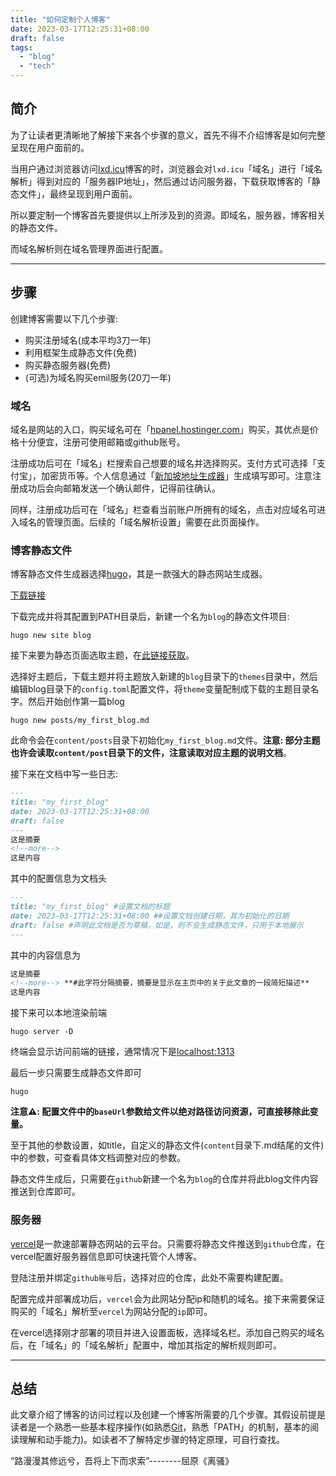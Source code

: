 ```yaml
---
title: "如何定制个人博客"
date: 2023-03-17T12:25:31+08:00
draft: false
tags:
  - "blog"
  - "tech"
---
```


<!--more-->



## 简介

为了让读者更清晰地了解接下来各个步骤的意义，首先不得不介绍博客是如何完整呈现在用户面前的。

当用户通过浏览器访问[lxd.icu](lxd.icu)博客的时，浏览器会对`lxd.icu`「域名」进行「域名解析」得到对应的「服务器IP地址」，然后通过访问服务器，下载获取博客的「静态文件」，最终呈现到用户面前。

所以要定制一个博客首先要提供以上所涉及到的资源。即域名，服务器，博客相关的静态文件。

而域名解析则在域名管理界面进行配置。


-----------

## 步骤
创建博客需要以下几个步骤:

- 购买注册域名(成本平均3刀一年)
- 利用框架生成静态文件(免费)
- 购买静态服务器(免费)
- (可选)为域名购买emil服务(20刀一年)



### 域名

域名是网站的入口，购买域名可在「[hpanel.hostinger.com](https://hpanel.hostinger.com/)」购买，其优点是价格十分便宜，注册可使用邮箱或github账号。

注册成功后可在「域名」栏搜索自己想要的域名并选择购买。支付方式可选择「支付宝」，加密货币等。个人信息通过「[新加坡地址生成器](https://www.meiguodizhi.com/sg-address)」生成填写即可。注意注册成功后会向邮箱发送一个确认邮件，记得前往确认。

同样，注册成功后可在「域名」栏查看当前账户所拥有的域名，点击对应域名可进入域名的管理页面。后续的「域名解析设置」需要在此页面操作。



### 博客静态文件

博客静态文件生成器选择[hugo](https://gohugo.io/)，其是一款强大的静态网站生成器。

[下载链接](https://gohugo.io/installation/)

下载完成并将其配置到PATH目录后，新建一个名为`blog`的静态文件项目:

```shell
hugo new site blog
```

接下来要为静态页面选取主题，在[此链接获取](https://themes.gohugo.io/)。

选择好主题后，下载主题并将主题放入新建的`blog`目录下的`themes`目录中，然后编辑blog目录下的`config.toml`配置文件，将`theme`变量配制成下载的主题目录名字。然后开始创作第一篇blog

```shell
hugo new posts/my_first_blog.md
```

此命令会在`content/posts`目录下初始化`my_first_blog.md`文件。**注意: 部分主题也许会读取`content/post`目录下的文件，注意读取对应主题的说明文档**。

接下来在文档中写一些日志:

```markdown
---
title: "my_first_blog"
date: 2023-03-17T12:25:31+08:00
draft: false
---
这是摘要
<!--more-->
这是内容
```

其中的配置信息为文档头

```markdown
---
title: "my_first_blog" #设置文档的标题
date: 2023-03-17T12:25:31+08:00 ##设置文档创建日期，其为初始化的日期
draft: false #声明此文档是否为草稿，如是，则不会生成静态文件，只用于本地展示
---
```

其中的内容信息为

```markdown
这是摘要
<!--more--> **#此字符分隔摘要，摘要是显示在主页中的关于此文章的一段简短描述**
这是内容
```

接下来可以本地渲染前端

```shell
hugo server -D
```

终端会显示访问前端的链接，通常情况下是[localhost:1313](http://localhost:1313)

最后一步只需要生成静态文件即可

```shell
hugo
```



**注意⚠️: 配置文件中的`baseUrl`参数给文件以绝对路径访问资源，可直接移除此变量。**

至于其他的参数设置，如title，自定义的静态文件(`content`目录下.md结尾的文件)中的参数，可查看具体文档调整对应的参数。

静态文件生成后，只需要在`github`新建一个名为`blog`的仓库并将此blog文件内容推送到仓库即可。




### 服务器

[vercel](https://vercel.com/dashboard)是一款速部署静态网站的云平台。只需要将静态文件推送到`github`仓库，在vercel配置好服务器信息即可快速托管个人博客。

登陆注册并绑定`github账号`后，选择对应的仓库，此处不需要构建配置。

配置完成并部署成功后，`vercel`会为此网站分配ip和随机的域名。接下来需要保证购买的「域名」解析至`vercel`为网站分配的`ip`即可。  



在vercel选择刚才部署的项目并进入设置面板，选择域名栏。添加自己购买的域名后，在「域名」的「域名解析」配置中，增加其指定的解析规则即可。  

--------


## 总结

此文章介绍了博客的访问过程以及创建一个博客所需要的几个步骤。其假设前提是读者是一个熟悉一些基本程序操作(如熟悉[Git](https://github.com/)，熟悉「PATH」的机制，基本的阅读理解和动手能力)。如读者不了解特定步骤的特定原理，可自行查找。


“路漫漫其修远兮，吾将上下而求索”--------屈原《离骚》

